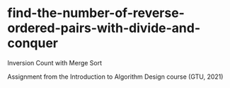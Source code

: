 # find-the-number-of-reverse-ordered-pairs-with-divide-and-conquer

Inversion Count with Merge Sort

Assignment from the Introduction to Algorithm Design course (GTU, 2021)
